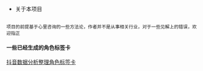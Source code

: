 - 关于本项目
```text

项目的前提基于心里咨询的一些方法论，作者并不是从事相关行业，对于一些见解上的错误，欢迎指正
```


#### 一些已经生成的角色标签卡
[抖音数据分析整理角色标签卡](..%2Fdocs%2FREADME.md)

 

